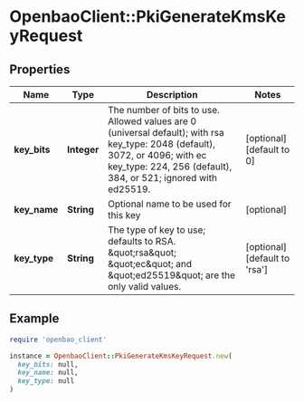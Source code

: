 # OpenbaoClient::PkiGenerateKmsKeyRequest

## Properties

| Name | Type | Description | Notes |
| ---- | ---- | ----------- | ----- |
| **key_bits** | **Integer** | The number of bits to use. Allowed values are 0 (universal default); with rsa key_type: 2048 (default), 3072, or 4096; with ec key_type: 224, 256 (default), 384, or 521; ignored with ed25519. | [optional][default to 0] |
| **key_name** | **String** | Optional name to be used for this key | [optional] |
| **key_type** | **String** | The type of key to use; defaults to RSA. \&quot;rsa\&quot; \&quot;ec\&quot; and \&quot;ed25519\&quot; are the only valid values. | [optional][default to &#39;rsa&#39;] |

## Example

```ruby
require 'openbao_client'

instance = OpenbaoClient::PkiGenerateKmsKeyRequest.new(
  key_bits: null,
  key_name: null,
  key_type: null
)
```

